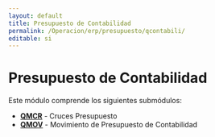 ```yaml
---
layout: default
title: Presupuesto de Contabilidad
permalink: /Operacion/erp/presupuesto/qcontabili/
editable: si
---
```


# Presupuesto de Contabilidad

Este módulo comprende los siguientes submódulos:

* [**QMCR**](http://docs.oasiscom.com/Operacion/erp/presupuesto/qcontabili/qmcr) - Cruces Presupuesto  
* [**QMOV**](http://docs.oasiscom.com/Operacion/erp/presupuesto/qcontabili/qmov) - Movimiento de Presupuesto de Contabilidad  